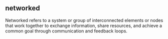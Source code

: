 ## networked
Networked refers to a system or group of interconnected elements or nodes that work together to exchange information, share resources, and achieve a common goal through communication and feedback loops.

